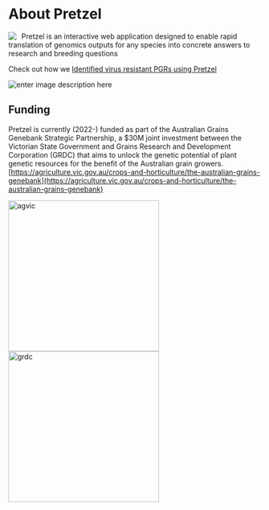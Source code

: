 # About Pretzel

<img src="https://plantinformatics.io/landingPageContent/pretzel-logo.png" style="float: left; margin-right: 10px;">

Pretzel is an interactive web application designed to enable rapid translation of genomics outputs for any species into concrete answers to research and breeding questions

Check out how we [Identified virus resistant PGRs using Pretzel](https://docs.plantinformatics.io/User-Stories/User-story-1/)
 
![enter image description here](https://pretzel-images-public.s3.ap-southeast-2.amazonaws.com/user-stories/user-story-1/us-1-29.png)



## Funding
Pretzel is currently (2022-) funded as part of the Australian Grains Genebank Strategic Partnership, a $30M joint investment between the Victorian State Government and Grains Research and Development Corporation (GRDC) that aims to unlock the genetic potential of plant genetic resources for the benefit of the Australian grain growers. [https://agriculture.vic.gov.au/crops-and-horticulture/the-australian-grains-genebank](https://agriculture.vic.gov.au/crops-and-horticulture/the-australian-grains-genebank)


<img alt="agvic" src="https://agriculture.vic.gov.au/__data/assets/git_bridge/0004/866065/dist/images/agriculture-logo.svg" width="300"><img alt="grdc" src="https://agriculture.vic.gov.au/__data/assets/image/0005/906422/GRDC-logo.jpg" width="300">


